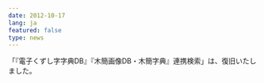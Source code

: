 ```yaml
---
date: 2012-10-17
lang: ja
featured: false
type: news
---
```

「『電子くずし字字典DB』『木簡画像DB・木簡字典』連携検索」は、復旧いたしました。
